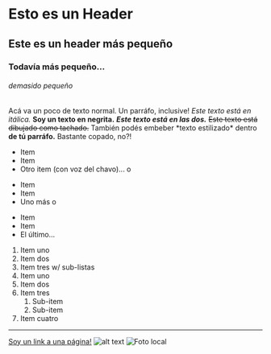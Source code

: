  # Esto es un Header
 ## Este es un header más pequeño
 ### Todavía más pequeño...
 ###### demasido pequeño
Acá va un poco de texto normal. Un parráfo, inclusive!
*Este texto está en itálica.*
**Soy un texto en negrita.**
***Este texto está en las dos.***
~~Este texto está dibujado como tachado.~~
También podés embeber \*texto estilizado\*
dentro **de tú parráfo.** Bastante copado, no?!
* Item
* Item
* Otro item (con voz del chavo)...
o
+ Item
+ Item
+ Uno más
o
- Item
- Item
- El último...
1. Item uno
2. Item dos
3. Item tres
w/ sub-listas
1. Item uno
2. Item dos
3. Item tres
    1. Sub-item
    2. Sub-item
4. Item cuatro
---
[Soy un link a una página!](http://www.google.com)
![alt text](https://i.imgur.com/81qyN1y.jpg)
![Foto local](assets/profile.png)
